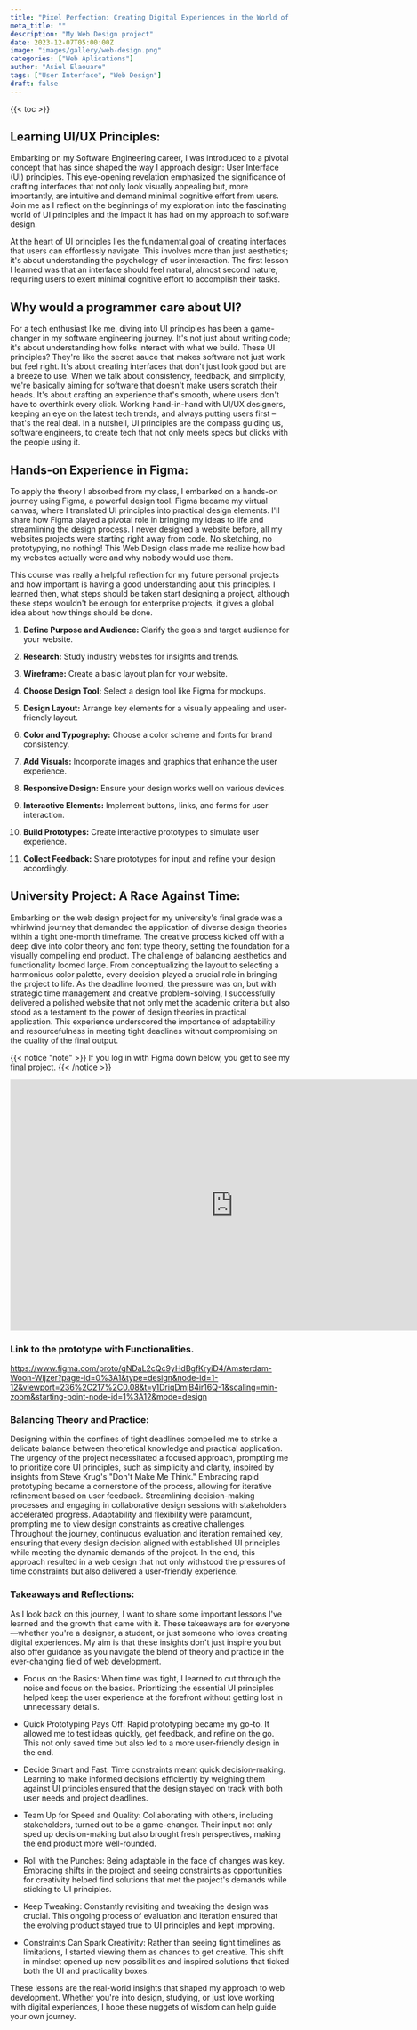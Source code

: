 ```yaml
---
title: "Pixel Perfection: Creating Digital Experiences in the World of Web Design"
meta_title: ""
description: "My Web Design project"
date: 2023-12-07T05:00:00Z
image: "images/gallery/web-design.png"
categories: ["Web Aplications"]
author: "Asiel Elaouare"
tags: ["User Interface", "Web Design"]
draft: false 
---
```


{{< toc >}}


## Learning UI/UX Principles:
Embarking on my Software Engineering career, I was introduced to a pivotal concept that has since shaped the way I approach design: User Interface (UI) principles. This eye-opening revelation emphasized the significance of crafting interfaces that not only look visually appealing but, more importantly, are intuitive and demand minimal cognitive effort from users. Join me as I reflect on the beginnings of my exploration into the fascinating world of UI principles and the impact it has had on my approach to software design.

At the heart of UI principles lies the fundamental goal of creating interfaces that users can effortlessly navigate. This involves more than just aesthetics; it's about understanding the psychology of user interaction. The first lesson I learned was that an interface should feel natural, almost second nature, requiring users to exert minimal cognitive effort to accomplish their tasks.

## Why would a programmer care about UI?

For a tech enthusiast like me, diving into UI principles has been a game-changer in my software engineering journey. It's not just about writing code; it's about understanding how folks interact with what we build. These UI principles? They're like the secret sauce that makes software not just work but feel right. It's about creating interfaces that don't just look good but are a breeze to use. When we talk about consistency, feedback, and simplicity, we're basically aiming for software that doesn't make users scratch their heads. It's about crafting an experience that's smooth, where users don't have to overthink every click. Working hand-in-hand with UI/UX designers, keeping an eye on the latest tech trends, and always putting users first – that's the real deal. In a nutshell, UI principles are the compass guiding us, software engineers, to create tech that not only meets specs but clicks with the people using it.


## Hands-on Experience in Figma:

To apply the theory I absorbed from my class, I embarked on a hands-on journey using Figma, a powerful design tool. Figma became my virtual canvas, where I translated UI principles into practical design elements. I'll share how Figma played a pivotal role in bringing my ideas to life and streamlining the design process. I never designed a website before, all my websites projects were starting right away from code. No sketching, no prototypying, no nothing! This Web Design class made me realize how bad my websites actually were and why nobody would use them. 

This course was really a helpful reflection for my future personal projects and how important is having a good understanding abut this principles. I learned then, what steps should be taken start designing a project, although these steps wouldn't be enough for enterprise projects, it gives a global idea about how things should be done. 

1. **Define Purpose and Audience:**
Clarify the goals and target audience for your website.

2. **Research:**
Study industry websites for insights and trends.

3. **Wireframe:**
Create a basic layout plan for your website.

3. **Choose Design Tool:**
Select a design tool like Figma for mockups.

4. **Design Layout:**
Arrange key elements for a visually appealing and user-friendly layout.

5. **Color and Typography:**
Choose a color scheme and fonts for brand consistency.

6. **Add Visuals:**
Incorporate images and graphics that enhance the user experience.

7. **Responsive Design:**
Ensure your design works well on various devices.

8. **Interactive Elements:**
Implement buttons, links, and forms for user interaction.

9. **Build Prototypes:**
Create interactive prototypes to simulate user experience.

10. **Collect Feedback:**
Share prototypes for input and refine your design accordingly.

## University Project: A Race Against Time:

Embarking on the web design project for my university's final grade was a whirlwind journey that demanded the application of diverse design theories within a tight one-month timeframe. The creative process kicked off with a deep dive into color theory and font type theory, setting the foundation for a visually compelling end product. The challenge of balancing aesthetics and functionality loomed large. From conceptualizing the layout to selecting a harmonious color palette, every decision played a crucial role in bringing the project to life. As the deadline loomed, the pressure was on, but with strategic time management and creative problem-solving, I successfully delivered a polished website that not only met the academic criteria but also stood as a testament to the power of design theories in practical application. This experience underscored the importance of adaptability and resourcefulness in meeting tight deadlines without compromising on the quality of the final output.

{{< notice "note" >}}
If you log in with Figma down below, you get to see my final project.
{{< /notice >}}


<iframe  style="border: 1px solid rgba(0, 0, 0, 0.1);" width="800" height="450" src="https://www.figma.com/embed?embed_host=share&url=https%3A%2F%2Fwww.figma.com%2Ffile%2FgNDaL2cQc9yHdBgfKryiD4%2FAmsterdam-Woon-Wijzer%3Ftype%3Ddesign%26node-id%3D0%253A1%26mode%3Ddesign%26t%3DBrQrw2lK4w4uYUES-1" allowfullscreen></iframe>


### Link to the prototype with Functionalities.
https://www.figma.com/proto/gNDaL2cQc9yHdBgfKryiD4/Amsterdam-Woon-Wijzer?page-id=0%3A1&type=design&node-id=1-12&viewport=236%2C217%2C0.08&t=y1DriqDmjB4ir16Q-1&scaling=min-zoom&starting-point-node-id=1%3A12&mode=design 

### Balancing Theory and Practice:
Designing within the confines of tight deadlines compelled me to strike a delicate balance between theoretical knowledge and practical application. The urgency of the project necessitated a focused approach, prompting me to prioritize core UI principles, such as simplicity and clarity, inspired by insights from Steve Krug's "Don't Make Me Think." Embracing rapid prototyping became a cornerstone of the process, allowing for iterative refinement based on user feedback. Streamlining decision-making processes and engaging in collaborative design sessions with stakeholders accelerated progress. Adaptability and flexibility were paramount, prompting me to view design constraints as creative challenges. Throughout the journey, continuous evaluation and iteration remained key, ensuring that every design decision aligned with established UI principles while meeting the dynamic demands of the project. In the end, this approach resulted in a web design that not only withstood the pressures of time constraints but also delivered a user-friendly experience.

### Takeaways and Reflections:
As I look back on this journey, I want to share some important lessons I've learned and the growth that came with it. These takeaways are for everyone—whether you're a designer, a student, or just someone who loves creating digital experiences. My aim is that these insights don't just inspire you but also offer guidance as you navigate the blend of theory and practice in the ever-changing field of web development.

- Focus on the Basics:
When time was tight, I learned to cut through the noise and focus on the basics. Prioritizing the essential UI principles helped keep the user experience at the forefront without getting lost in unnecessary details.

- Quick Prototyping Pays Off:
Rapid prototyping became my go-to. It allowed me to test ideas quickly, get feedback, and refine on the go. This not only saved time but also led to a more user-friendly design in the end.

- Decide Smart and Fast:
Time constraints meant quick decision-making. Learning to make informed decisions efficiently by weighing them against UI principles ensured that the design stayed on track with both user needs and project deadlines.

- Team Up for Speed and Quality:
Collaborating with others, including stakeholders, turned out to be a game-changer. Their input not only sped up decision-making but also brought fresh perspectives, making the end product more well-rounded.

- Roll with the Punches:
Being adaptable in the face of changes was key. Embracing shifts in the project and seeing constraints as opportunities for creativity helped find solutions that met the project's demands while sticking to UI principles.

- Keep Tweaking:
Constantly revisiting and tweaking the design was crucial. This ongoing process of evaluation and iteration ensured that the evolving product stayed true to UI principles and kept improving.

- Constraints Can Spark Creativity:
Rather than seeing tight timelines as limitations, I started viewing them as chances to get creative. This shift in mindset opened up new possibilities and inspired solutions that ticked both the UI and practicality boxes.

These lessons are the real-world insights that shaped my approach to web development. Whether you're into design, studying, or just love working with digital experiences, I hope these nuggets of wisdom can help guide your own journey.




